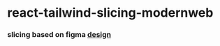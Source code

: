 # react-tailwind-slicing-modernweb

### slicing based on figma [design](https://www.figma.com/community/file/1209684699523204190/Electra---Election-Management-System)
